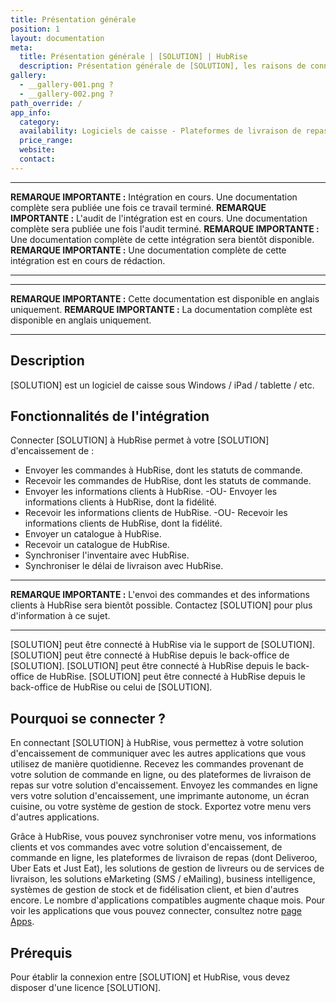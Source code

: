 ```yaml
---
title: Présentation générale
position: 1
layout: documentation
meta:
  title: Présentation générale | [SOLUTION] | HubRise
  description: Présentation générale de [SOLUTION], les raisons de connecter [SOLUTION] à HubRise et les fonctionnalités de l'intégration avec HubRise.
gallery:
  - __gallery-001.png ?
  - __gallery-002.png ?
path_override: /
app_info:
  category:
  availability: Logiciels de caisse - Plateformes de livraison de repas - Commande en ligne - Gestion de livreurs - Fidélité et marketing - Gestion et inventaire - Autres applications ?
  price_range:
  website:
  contact:
---
```


---

**REMARQUE IMPORTANTE :** Intégration en cours. Une documentation complète sera publiée une fois ce travail terminé.
**REMARQUE IMPORTANTE :** L'audit de l'intégration est en cours. Une documentation complète sera publiée une fois l'audit terminé.
**REMARQUE IMPORTANTE :** Une documentation complète de cette intégration sera bientôt disponible.
**REMARQUE IMPORTANTE :** Une documentation complète de cette intégration est en cours de rédaction.

---

---

**REMARQUE IMPORTANTE :** Cette documentation est disponible <Link to="/apps/[SOLUTION]" addLocalePrefix={false}>en anglais uniquement</Link>.
**REMARQUE IMPORTANTE :** La documentation complète est disponible <Link to="/apps/[SOLUTION]" addLocalePrefix={false}>en anglais uniquement</Link>.

---

## Description

[SOLUTION] est un logiciel de caisse sous Windows / iPad / tablette / etc.

## Fonctionnalités de l'intégration

Connecter [SOLUTION] à HubRise permet à votre [SOLUTION] d'encaissement de :

- Envoyer les commandes à HubRise, dont les statuts de commande.
- Recevoir les commandes de HubRise, dont les statuts de commande.
- Envoyer les informations clients à HubRise. -OU- Envoyer les informations clients à HubRise, dont la fidélité.
- Recevoir les informations clients de HubRise. -OU- Recevoir les informations clients de HubRise, dont la fidélité.
- Envoyer un catalogue à HubRise.
- Recevoir un catalogue de HubRise.
- Synchroniser l'inventaire avec HubRise.
- Synchroniser le délai de livraison avec HubRise.

---

**REMARQUE IMPORTANTE :** L'envoi des commandes et des informations clients à HubRise sera bientôt possible. Contactez [SOLUTION] pour plus d'information à ce sujet.

---

[SOLUTION] peut être connecté à HubRise via le support de [SOLUTION].
[SOLUTION] peut être connecté à HubRise depuis le back-office de [SOLUTION].
[SOLUTION] peut être connecté à HubRise depuis le back-office de HubRise.
[SOLUTION] peut être connecté à HubRise depuis le back-office de HubRise ou celui de [SOLUTION].

## Pourquoi se connecter ?

En connectant [SOLUTION] à HubRise, vous permettez à votre solution d'encaissement de communiquer avec les autres applications que vous utilisez de manière quotidienne. Recevez les commandes provenant de votre solution de commande en ligne, ou des plateformes de livraison de repas sur votre solution d'encaissement. Envoyez les commandes en ligne vers votre solution d'encaissement, une imprimante autonome, un écran cuisine, ou votre système de gestion de stock. Exportez votre menu vers d'autres applications.

Grâce à HubRise, vous pouvez synchroniser votre menu, vos informations clients et vos commandes avec votre solution d'encaissement, de commande en ligne, les plateformes de livraison de repas (dont Deliveroo, Uber Eats et Just Eat), les solutions de gestion de livreurs ou de services de livraison, les solutions eMarketing (SMS / eMailing), business intelligence, systèmes de gestion de stock et de fidélisation client, et bien d'autres encore. Le nombre d'applications compatibles augmente chaque mois. Pour voir les applications que vous pouvez connecter, consultez notre [page Apps](/apps).

## Prérequis

Pour établir la connexion entre [SOLUTION] et HubRise, vous devez disposer d'une licence [SOLUTION].

